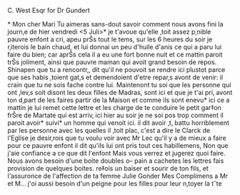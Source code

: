 C. West Esqr for Dr Gundert

 <? 6 Juli 39.>*

Mon cher Mari

Tu aimeras sans-dout savoir comment nous avons fini la journ‚e de hier vendredi <5 Juli>* je t'avoue qu'elle ‚toit assez p‚nible pauvre enfont a cri‚ apeu prŠs tout le tems, sur les 6 heures du soir je r‚iterois le bain chaud, et lui donnai un peu d'huile d'anis ce qui a paru lui faire du bien; car aprŠs cela il a eu une fort bonne nuit et ce mattin paroit trŠs joliment, ainsi que pauvre maman qui avoit grand besoin de repos. 
Shinapen que tu a rencontr‚, dit qu'il ne pouvoit se rendre ici plustot parce que ses habis ‚toient gat‚s et demendoient d'etre repar‚s avont de venir: il crain que tu ne sois fache contre lui.

Maintenont tu soi que les personne qui ont ‚lev‚s soit disont les deux filles de Madras, sont ici et que je t'ai pri‚ avont ton d‚part de les faires partir de la Maison et comme ils sont enevu* ici ce a mattin je lui remet cette lettre et les charge de te conduire le petit gar‡on frŠre de Martate qui est arriv‚ ici hier au soir je ne soi pos trop comment il paroit avoir* suivi* un homme qui venoit ici. il dit avoir ‚t‚ battu horriblement par les personne avec les quelles il ‚toit plac‚ c'est a dire le Clarck de l'Eglise je desir‚rois que tu voulu voir avec Mr Lec qu'il y a de mieux a faire pour ce pauvre enfont il dit qu'ils lui ont pris tout ces habillemens, Non que j'aie confiance a ce que dit l'enfont Mais vous verrez et jugerez quoi faire. Nous avons besoin d'une boite doubles o– pain a cachetes les lettres fais provision de quelques boites.

re‡ois un baiser et sourir de ton fils, et l'assuronce de l'affection de ta femme
 Julie Gonder
Mes Complimens a Mr et M...

j'oi aussi besoin d'un peigne pour les filles pour leur n‚toyer la tˆte 
